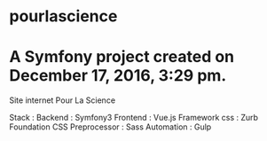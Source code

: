pourlascience
=============

A Symfony project created on December 17, 2016, 3:29 pm.
=======
Site internet Pour La Science

Stack :
	Backend : Symfony3
	Frontend : Vue.js
	Framework css : Zurb Foundation
	CSS Preprocessor : Sass
	Automation : Gulp
